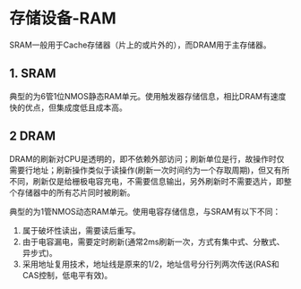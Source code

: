 ﻿# 存储设备-RAM

SRAM一般用于Cache存储器（片上的或片外的），而DRAM用于主存储器。

## 1. SRAM ##

典型的为6管1位NMOS静态RAM单元。使用触发器存储信息，相比DRAM有速度快的优点，但集成度低且成本高。

## 2 DRAM ##

DRAM的刷新对CPU是透明的，即不依赖外部访问；刷新单位是行，故操作时仅需要行地址；刷新操作类似于读操作(刷新一次时间约为一个存取周期)，但又有所不同，刷新仅是给栅极电容充电，不需要信息输出，另外刷新时不需要选片，即整个存储器中的所有芯片同时被刷新。

典型的为1管NMOS动态RAM单元。使用电容存储信息，与SRAM有以下不同：

1. 属于破坏性读出，需要读后重写。
2. 由于电容漏电，需要定时刷新(通常2ms刷新一次，方式有集中式、分散式、异步式)。
3. 采用地址复用技术，地址线是原来的1/2，地址信号分行列两次传送(RAS和CAS控制，低电平有效)。


